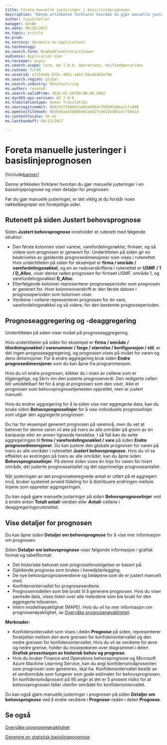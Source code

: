 ```yaml
---
title: Foreta manuelle justeringer i basislinjeprognosen
description: "Denne artikkelen forklarer hvordan du gjør manuelle justeringer i en basislinjeprognose og viser detaljer for prognosen."
author: YuyuScheller
manager: AnnBe
ms.date: 06/20/2017
ms.topic: article
ms.prod: 
ms.service: dynamics-ax-applications
ms.technology: 
ms.search.form: ReqDemPlanForecastViewer
audience: Application User
ms.reviewer: yuyus
ms.search.scope: Core, AX 7.0.0, Operations, UnifiedOperations
ms.custom: 72704
ms.assetid: e7c5d44e-07bc-40b1-a4b3-8ba46483ef9e
ms.search.region: global
ms.search.industry: Manufacturing
ms.author: roxanad
ms.search.validFrom: 2016-02-28T00:00:00.000Z
ms.dyn365.ops.version: AX 7.0.0
ms.translationtype: Human Translation
ms.sourcegitcommit: 869151f2486b7a481e4694cfb6992d0ee2cfc008
ms.openlocfilehash: 0b3b56aa838888461a6d27c6612e405a3cf59414
ms.contentlocale: nb-no
ms.lasthandoff: 06/13/2017

---
```


# <a name="make-manual-adjustments-to-the-baseline-forecast"></a>Foreta manuelle justeringer i basislinjeprognosen

[!include[banner](../includes/banner.md)]


Denne artikkelen forklarer hvordan du gjør manuelle justeringer i en basislinjeprognose og viser detaljer for prognosen. 

Før du gjør manuelle justeringer, er det viktig at du forstår noen nøkkelbegreper om forskjellige sider.

## <a name="grid-on-the-adjusted-demand-forecast-page"></a>Rutenett på siden Justert behovsprognose
Siden **Justert behovsprognose** inneholder et rutenett med følgende struktur:

-   Den første kolonnen viser varene, varefordelingsnøkler, firmaer, og så videre som prognosen er generert for. Undertittelen på siden gir en beskrivelse av gjeldende prognosedimensjoner som vises i rutenettet. Hvis undertittelen på siden for eksempel er **firma / område / varefordelingsnøkkel**, og en av radoverskriftene i rutenettet er **USMF / 1 / D\_Alloc**, viser denne raden prognosen for firmaet USMF, område 1, og varefordelingsnøkkel **D\_Alloc**.
-   Etterfølgende kolonner representerer prognoseperioder som prognosen er generert for. Hver kolonneoverskrift er den første datoen i prognoseperioden som kolonnen viser.
-   Verdiene i cellene representerer prognosen for én vare, varefordelingsnøkkel og så videre, for den bestemte prognoseperioden.

## <a name="forecast-aggregation-and-deaggregation"></a>Prognoseaggregering og -deaggregering
Undertittelen på siden viser nivået på prognoseaggregering. 

Hvis undertittelen på siden for eksempel er **firma / område / tilordningsnøkkel / varenummer / farge / størrelse / konfigurasjon / stil**, er det ingen prognoseaggregering, og prognosen vises på nivået for varen og dens dimensjoner. For å endre aggregering bruk siden **Endre prognosedimensjoner** som du kan åpne fra programmenyen. 

Hvis du vil endre prognosen, klikker du i noen av cellene som er tilgjengelige, og Skriv inn den justerte prognoseverdi. Den redigerte cellen blir umiddelbart fet for å angi at prognosen som den viser, ikke er prognosen som behovsprognosetjenesten opprettet, men er justert manuelt. 

Hvis du endrer aggregering for å la siden vise mer aggregerte data, kan du bruke siden **Behovsprognoselinjer** for å vise individuelle prognoselinjer som utgjør den aggregerte prognosen. 

Du har for eksempel generert prognosen på varenivå, men du vet at behovet for denne varen vil øke på tvers av alle områder på grunn av en kampanje eller en annen lignende hendelse. I så fall kan du sette aggregeringen til **firma / varefordelingsnøkkel / vare** på siden **Endre prognosedimensjoner**. Du kan justere den globale prognosen for varen på tvers av alle områder i rutenettet **Justert behovsprognose**. Hvis du vil se effekten av endringen på tvers av alle områder, kan du åpne siden **Behovsprognoselinjer**. På denne siden vises én linje for varen for hvert område, det justerte prognoseantallet og det opprinnelige prognoseantallet. 

Når justeringen av det prognoseberegnede antall er utført på et aggregert nivå, bruker systemet avveid tildeling for å distribuere endringen mellom linjene som oppretter aggregeringen. 

Du kan også gjøre manuelle justeringer på siden **Behovsprognoselinjer** ved å endre enten **Totalt antall**-verdien eller **Antall**-cellene i deaggregeringsrutenettet.

## <a name="viewing-details-of-the-forecast"></a>Vise detaljer for prognosen
Du kan åpne siden **Detaljer om behovsprognose** for å vise mer informasjon om prognosen. 

Siden **Detaljer om behovsprognose** viser følgende informasjon i grafisk format og tabellformat:

-   Det historiske behovet som prognoseforutsigelser er basert på.
-   Gjeldende prognose som brukes i hovedplanlegging.
-   De nye behovsprognoseverdiene og beløpene som de er justert manuelt med.
-   Konfidensintervallet for prognoseverdiene.
-   Prognosemodellen som ble brukt til å generere prognosen. Hvis du viser samlede data, vises listen over alle metodene som ble brukt for den aggregerte tidsserien.
-   Intern modellnøyaktighet (MAPE). Hvis du vil ha mer informasjon om prognosenøyaktighet, se [Overvåke prognosenøyaktighet](monitor-forecast-accuracy.md).

**Merknader:**

-   Konfidensintervallet som vises i delen **Prognose** på siden, representerer forskjellen mellom den øvre grensen for konfidensintervallet og den nedre grensen for konfidensintervallet. Hvis du vil se verdiene for øvre og nedre grense, holder du musepekeren over diagrammet i delen **Grafisk presentasjon av historisk behov og prognose**.
-   Hvis du bruker Finance and Operations behovsprognose og Microsoft Azure Machine Learning Service, kan du angi konfidensnivåprosenten som prognosen som genereres, skal ha. Konfidensintervallet består av et verdiområde som fungerer som gode estimater for behovsprognosen. En konfidensnivåprosent på 95 angir at det er 5 prosent risiko for at behovsprognosen faller utenfor området for konfidensintervallet.

Du kan også gjøre manuelle justeringer i prognosen på siden **Detaljer om behovsprognose** ved å endre verdiene i **Prognose**-raden i delen **Prognose**.

<a name="see-also"></a>Se også
--------

[Overvåke prognosenøyaktighet](monitor-forecast-accuracy.md)

[Generere en statistisk basislinjeprognose](generate-statistical-baseline-forecast.md)




